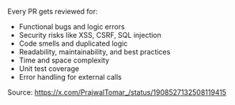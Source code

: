 Every PR gets reviewed for:

- Functional bugs and logic errors
- Security risks like XSS, CSRF, SQL injection
- Code smells and duplicated logic
- Readability, maintainability, and best practices
- Time and space complexity
- Unit test coverage
- Error handling for external calls

Source: https://x.com/PrajwalTomar_/status/1908527132508119415